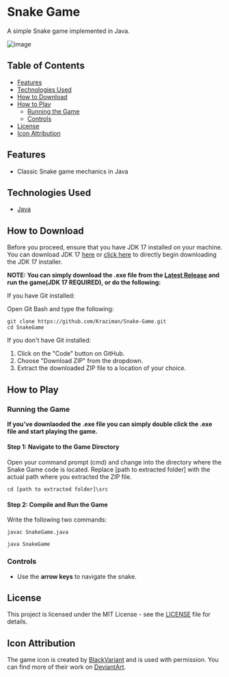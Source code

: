 # Snake Game

A simple Snake game implemented in Java.

![image](https://github.com/Kraziman/Snake-Game/assets/70752688/e8aac093-8442-4cc0-838e-b950e4ed1efd)


## Table of Contents

- [Features](#features)
- [Technologies Used](#technologies-used)
- [How to Download](#how-to-download)
- [How to Play](#how-to-play)
  - [Running the Game](#running-the-game) 
  - [Controls](#controls)
- [License](#license)
- [Icon Attribution](#icon-attribution)

## Features

- Classic Snake game mechanics in Java

## Technologies Used

- [Java](https://www.java.com/)

## How to Download

Before you proceed, ensure that you have JDK 17 installed on your machine. You can download JDK 17 [here](https://www.oracle.com/java/technologies/javase/jdk17-archive-downloads.html) or [click here](https://download.oracle.com/java/17/archive/jdk-17.0.10_windows-x64_bin.exe) to directly begin downloading the JDK 17 installer.

**NOTE: You can simply download the .exe file from the [Latest Release](https://github.com/Kraziman/Snake-Game/releases/) and run the game(JDK 17 REQUIRED), or do the following:**

If you have Git installed:

  Open Git Bash and type the following:

  ```
  git clone https://github.com/Kraziman/Snake-Game.git
  cd SnakeGame
  ```

If you don't have Git installed:

  1. Click on the "Code" button on GitHub.
  2. Choose "Download ZIP" from the dropdown.
  3. Extract the downloaded ZIP file to a location of your choice.

## How to Play

### Running the Game

**If you've downlaoded the .exe file you can simply double click the .exe file and start playing the game.**

#### Step 1: Navigate to the Game Directory

  Open your command prompt (cmd) and change into the directory where the Snake Game code is located. Replace [path to extracted folder] with the actual path where you extracted the ZIP file.
  
  ```
  cd [path to extracted folder]\src
  ```

#### Step 2: Compile and Run the Game

  Write the following two commands:

  ```
  javac SnakeGame.java
  ```
  ```
  java SnakeGame
  ```


### Controls

- Use the **arrow keys** to navigate the snake.


## License

This project is licensed under the MIT License - see the [LICENSE](LICENSE) file for details.

## Icon Attribution

The game icon is created by [BlackVariant](https://www.deviantart.com/blackvariant) and is used with permission. You can find more of their work on [DeviantArt](https://www.deviantart.com/blackvariant).
